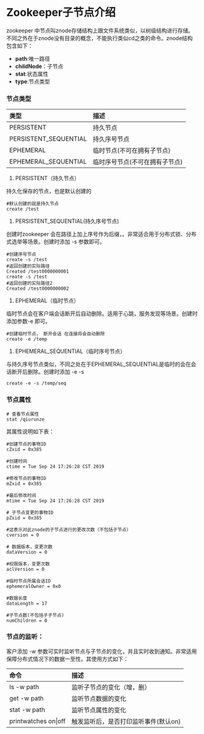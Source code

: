 # Zookeeper子节点介绍

zookeeper 中节点叫znode存储结构上跟文件系统类似，以树级结构进行存储。不同之外在于znode没有目录的概念，不能执行类似cd之类的命令。znode结构包含如下：

* **path**:唯一路径 
* **childNode**：子节点
* **stat**:状态属性
* **type**:节点类型

### 节点类型

| 类型                  | 描述                           |
| :-------------------- | :----------------------------- |
| PERSISTENT            | 持久节点                       |
| PERSISTENT_SEQUENTIAL | 持久序号节点                   |
| EPHEMERAL             | 临时节点(不可在拥有子节点)     |
| EPHEMERAL_SEQUENTIAL  | 临时序号节点(不可在拥有子节点) |

1. PERSISTENT（持久节点）

持久化保存的节点，也是默认创建的

```
#默认创建的就是持久节点
create /test
```

1. PERSISTENT_SEQUENTIAL(持久序号节点)

创建时zookeeper 会在路径上加上序号作为后缀，。非常适合用于分布式锁、分布式选举等场景。创建时添加 -s 参数即可。

```
#创建序号节点
create -s /test
#返回创建的实际路径
Created /test0000000001
create -s /test
#返回创建的实际路径2
Created /test0000000002
```

1. EPHEMERAL（临时节点）

临时节点会在客户端会话断开后自动删除。适用于心跳，服务发现等场景。创建时添加参数-e 即可。

```
#创建临时节点， 断开会话 在连接将会自动删除
create -e /temp
```

1. EPHEMERAL_SEQUENTIAL（临时序号节点）

与持久序号节点类似，不同之处在于EPHEMERAL_SEQUENTIAL是临时的会在会话断开后删除。创建时添加 -e -s 

```
create -e -s /temp/seq
```

### **节点属性**

```
# 查看节点属性
stat /qiurunze
```

其属性说明如下表：

```
#创建节点的事物ID
cZxid = 0x385

#创建时间
ctime = Tue Sep 24 17:26:28 CST 2019

#修改节点的事物ID
mZxid = 0x385

#最后修改时间
mtime = Tue Sep 24 17:26:28 CST 2019

# 子节点变更的事物ID
pZxid = 0x385

#这表示对此znode的子节点进行的更改次数（不包括子节点）
cversion = 0

# 数据版本，变更次数
dataVersion = 0

#权限版本，变更次数
aclVersion = 0

#临时节点所属会话ID
ephemeralOwner = 0x0

#数据长度
dataLength = 17

#子节点数(不包括子子节点)
numChildren = 0
```

### 节点的监听：

客户添加 -w 参数可实时监听节点与子节点的变化，并且实时收到通知。非常适用保障分布式情况下的数据一至性。其使用方式如下：

| 命令                 | 描述                                 |
| :------------------- | :----------------------------------- |
| ls -w path           | 监听子节点的变化（增，删）           |
| get -w path          | 监听节点数据的变化                   |
| stat -w path         | 监听节点属性的变化                   |
| printwatches on\|off | 触发监听后，是否打印监听事件(默认on) |


### 